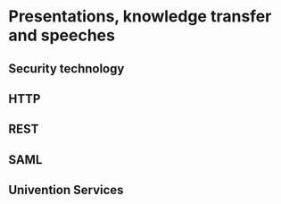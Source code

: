 # Presentations, knowledge transfer and speeches

## Security technology

## HTTP

## REST

## SAML

## Univention Services
